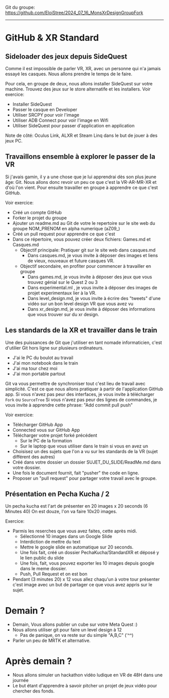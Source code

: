 Git du groupe: https://github.com/EloiStree/2024_07_16_MonsXrDesignGroupFork

--------------

# GitHub & XR Standard

## Sideloader des jeux depuis SideQuest

Comme il est impossible de parler VR, XR, avec un personne qui n'a jamais essayé les casques.
Nous allons prendre le temps de le faire.

Pour cela, en groupe de deux, nous allons installer SideQuest sur votre machine.
Trouvez des jeux sur le store alternatife et les installers.
Voir exercice:
- Installer SideQuest
- Passer le casque en Developer
- Utiliser SRCPY pour voir l'image
- Utiliser ADB Connect pour voir l'image en Wifi
- Utiliser SideQuest pour passer d'application en application

Note de côté: Oculus Link, ALXR et Steam Linq dans le but de jouer à des jeux PC.


## Travaillons ensemble à explorer le passer de la VR

Si j'avais gamin, il y a une chose que je lui apprendrai dès son plus jeune âge: Git.
Nous allons donc revoir un peu ce que c'est la VR-AR-MR-XR et d'où l'on vient.
Pour ensuite travailler en groupe à apprendre ce que c'est GitHub.

Voir exercice:
- Créé un compte GitHub
- Forker le projet du groupe
- Ajouter un readme.md au Git de votre le repertoire sur le site web du groupe NOM_PRENOM en alpha numerique (aZ09_)
- Créé un pull request pour apprendre ce que c'est
- Dans ce répertoire, vous pouvez créer deux fichiers: Games.md et Casques.md
  - Objectif principale: Pratiquer git sur le site web dans casques.md
    - Dans casques.md, je vous invite à déposer des images et liens de vieux, nouveaux et future casques VR.
  - Objectif secondaire, en profiter pour commencer à travailler en groupe
    - Dans games.md, je vous invite à déposer des jeux que vous trouvez génial sur le Quest 2 ou 3
    - Dans experimental.ml , je vous invite à déposer des images de projet experimentaux lier à la VR.
    - Dans level_design.md, je vous invite à écrire des "tweets" d'une vidéo sur un bon level design VR que vous avez vu
    - Dans xr_design.md, je vous invite à déposer des informations que vous trouver sur du xr design.


## Les standards de la XR et travailler dans le train

Une des puissances de Git que j'utiliser en tant nomade informaticien, c'est d'utilier Git hors ligne sur plusieurs ordinateurs.
- J'ai le PC du boulot au travail
- J'ai mon notebook dans le train
- J'ai ma tour chez moi
- J'ai mon portable partout

Git va vous permettre de synchroniser tout c'est lieu de travail avec simplicité.
C'est ce que nous allons pratiquer à partir de l'application GitHub app.
Si vous n'avez pas peur des interfaces, je vous invite à télécharger `Fork` ou `SourceTree`
Si vous n'avez pas peur des lignes de commandes, je vous invite à apprendre cette phrase: "Add commit pull push"

Voir exercice:
- Télécharger GitHub App
- Connected vous sur GitHub App
- Télécharger votre projet forké précédent
  - Sur le PC de la formation
  - Sur le laptop que vous utiliser dans le train si vous en avez un
- Choisisez un des sujets que l'on a vu sur les standards de la VR (sujet différent des autres)
- Créé dans votre dossier un dossier SUJET_DU_SLIDE/ReadMe.md dans votre dossier.
- Une fois le document fournit, fait "pusher" the code en ligne.
- Proposer un "pull request" pour partager votre travail avec le groupe.

## Présentation en Pecha Kucha / 2

Un pecha kucha est l'art de présenter en 20 images x 20 seconds (6 Minutes 40)
On est douze, l'on va faire 10x20 images.

Exercice:
- Parmis les reserches que vous avez faites, cette après midi.
  - Sélectionné 10 images dans un Google Slide
  - Interdiction de mettre du text
  - Mettre le google slide en automatique sur 20 seconds.
  - Une fois fait, créé un dossier PechaKucha/StandardXR et déposé y le lien public du slide
  - Une fois, fait, vous pouvez exporter les 10 images depuis google dans le meme dossier.
  - Push, Pull Request et on est bon
- Pendant (3 minutes 20) x 12 vous allez chaqu'un à votre tour présenter c'est image avec un but de partager ce que vous avez appris sur le sujet.   


# Demain ?

- Demain, Vous allons publier un cube sur votre Meta Quest :)
- Nous allons utiliser git pour faire un level design à 12
  - Pas de panique, on va reste sur du simple "A,B,C" ('^^)
- Parler un peu de MRTK et alternative.
 
# Après demain ?

- Nous allons simuler un hackathon vidéo ludique en VR de 48H dans une journée
- Le but étant d'apprendre à savoir pitcher un projet de jeux vidéo pour chercher des fonds.
